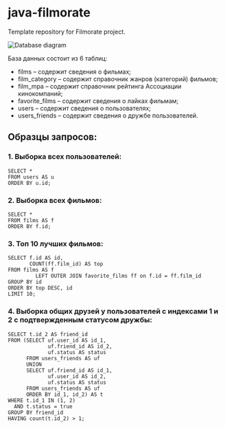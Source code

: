 # java-filmorate
Template repository for Filmorate project.

![Database diagram](../main/filmorate-database.png)

 База данных состоит из 6 таблиц:
 
- films – содержит сведения о фильмах;
- film_category – содержит справочник жанров (категорий) фильмов;
- film_mpa – содержит справочник рейтинга Ассоциации кинокомпаний;
- favorite_films – содержит сведения о лайках фильмам;
- users – содержит сведения о пользователях;
- users_friends – содержит сведения о дружбе пользователей.

## Образцы запросов:

### 1. Выборка всех пользователей:
    SELECT *
    FROM users AS u
    ORDER BY u.id;

### 2. Выборка всех фильмов:  
    SELECT *
    FROM films AS f
    ORDER BY f.id;  
  
### 3. Топ 10 лучших фильмов:  
    SELECT f.id AS id,
           COUNT(ff.film_id) AS top
    FROM films AS f
             LEFT OUTER JOIN favorite_films ff on f.id = ff.film_id
    GROUP BY id
    ORDER BY top DESC, id
    LIMIT 10;

### 4. Выборка общих друзей у пользователей с индексами 1 и 2 с подтвержденным статусом дружбы:
    SELECT t.id_2 AS friend_id
    FROM (SELECT uf.user_id AS id_1,
                 uf.friend_id AS id_2,
                 uf.status AS status
          FROM users_friends AS uf
          UNION
          SELECT uf.friend_id AS id_1,
                 uf.user_id AS id_2,
                 uf.status AS status
          FROM users_friends AS uf
          ORDER BY id_1, id_2) AS t
    WHERE t.id_1 IN (1, 2)
      AND t.status = true
    GROUP BY friend_id
    HAVING count(t.id_2) > 1;
